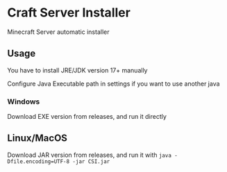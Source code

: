 # Craft Server Installer

Minecraft Server automatic installer

## Usage

You have to install JRE/JDK version 17+ manually

Configure Java Executable path in settings if you want to use another java

### Windows

Download EXE version from releases, and run it directly


## Linux/MacOS

Download JAR version from releases, and run it with ```java -Dfile.encoding=UTF-8 -jar CSI.jar```
